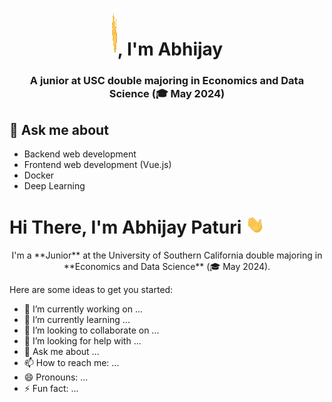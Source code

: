 <h1 align="center"><img  src="https://raw.githubusercontent.com/ABSphreak/ABSphreak/master/gifs/Hi.gif" width="10px" height="75px">, I'm Abhijay</h1>
<h3 align="center">A junior at USC double majoring in Economics and Data Science (🎓 May 2024)</h3>

## 💬 Ask me about
- Backend web development
- Frontend web development (Vue.js)
- Docker
- Deep Learning

<h1>Hi There, I'm Abhijay Paturi <img  src="https://raw.githubusercontent.com/ABSphreak/ABSphreak/master/gifs/Hi.gif" width="30px"></h1>

<div align="center">I'm a **Junior** at the University of Southern California double majoring in **Economics and Data Science** (🎓 May 2024). </div>

Here are some ideas to get you started:

- 🔭 I’m currently working on ...
- 🌱 I’m currently learning ...
- 👯 I’m looking to collaborate on ...
- 🤔 I’m looking for help with ...
- 💬 Ask me about ...
- 📫 How to reach me: ...
- 😄 Pronouns: ...
- ⚡ Fun fact: ...

